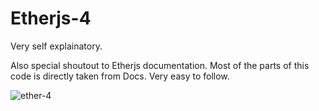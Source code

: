# Etherjs-4

Very self explainatory.

Also special shoutout to Etherjs documentation. Most of the parts of this code is directly taken from Docs. Very easy to follow.


![ether-4](https://user-images.githubusercontent.com/79459872/195906590-4a083c65-d39e-43ea-8c83-f048bebbf09f.png)
